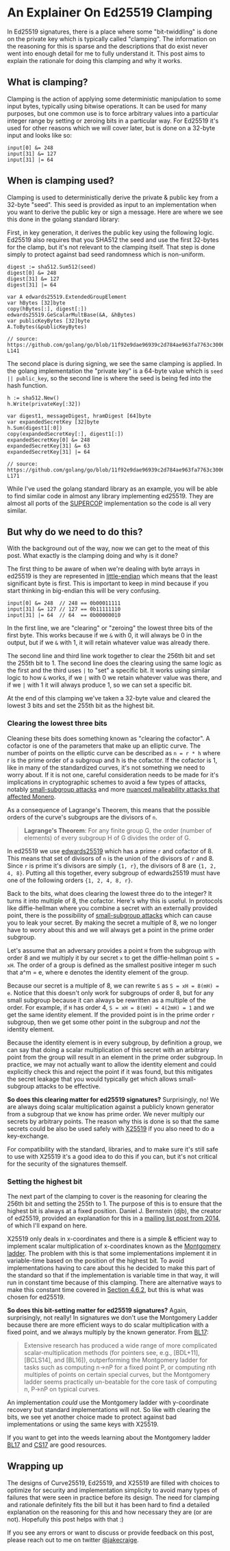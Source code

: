 # An Explainer On Ed25519 Clamping

In Ed25519 signatures, there is a place where some "bit-twiddling" is done on the
private key which is typically called "clamping". The information on the
reasoning for this is sparse and the descriptions that do exist never went into
enough detail for me to fully understand it. This post aims to explain the
rationale for doing this clamping and why it works.

## What is clamping?

Clamping is the action of applying some deterministic manipulation to some
input bytes, typically using bitwise operations. It can be used for many
purposes, but one common use is to force arbitrary values into a particular
integer range by setting or zeroing bits in a particular way. For Ed25519 it's
used for other reasons which we will cover later, but is done on a 32-byte
input and looks like so:

```
input[0] &= 248
input[31] &= 127
input[31] |= 64
```

## When is clamping used?

Clamping is used to deterministically derive the private & public key from
a 32-byte "seed". This seed is provided as input to an implementation when you
want to derive the public key or sign a message. Here are where we see this done
in the golang standard library:

First, in key generation, it derives the public key using the following logic.
Ed25519 also requires that you SHA512 the seed and use the first 32-bytes for
the clamp, but it's not relevant to the clamping itself. That step is done
simply to protect against bad seed randomness which is non-uniform.

```
digest := sha512.Sum512(seed)
digest[0] &= 248
digest[31] &= 127
digest[31] |= 64

var A edwards25519.ExtendedGroupElement
var hBytes [32]byte
copy(hBytes[:], digest[:])
edwards25519.GeScalarMultBase(&A, &hBytes)
var publicKeyBytes [32]byte
A.ToBytes(&publicKeyBytes)

// source: https://github.com/golang/go/blob/11f92e9dae96939c2d784ae963fa7763c300660b/src/crypto/ed25519/ed25519.go#L98-L141
```

The second place is during signing, we see the same clamping is applied. In the
golang implementation the "private key" is a 64-byte value which is `seed ||
public_key`, so the second line is where the seed is being fed into the hash
function.

```
h := sha512.New()
h.Write(privateKey[:32])

var digest1, messageDigest, hramDigest [64]byte
var expandedSecretKey [32]byte
h.Sum(digest1[:0])
copy(expandedSecretKey[:], digest1[:])
expandedSecretKey[0] &= 248
expandedSecretKey[31] &= 63
expandedSecretKey[31] |= 64

// source: https://github.com/golang/go/blob/11f92e9dae96939c2d784ae963fa7763c300660b/src/crypto/ed25519/ed25519.go#L162-L171
```

While I've used the golang standard library as an example, you will be able to
find similar code in almost any library implementing ed25519. They are almost
all ports of the [SUPERCOP] implementation so the code is all very similar.

[SUPERCOP]: http://bench.cr.yp.to/supercop.html

## But why do we need to do this?

With the background out of the way, now we can get to the meat of this post.
What exactly is the clamping doing and why is it done?

The first thing to be aware of when we're dealing with byte arrays in ed25519
is they are represented in [little-endian] which means that the least
significant byte is first. This is important to keep in mind because if you
start thinking in big-endian this will be very confusing.

[little-endian]: https://en.wikipedia.org/wiki/Endianness

```
input[0] &= 248  // 248 == 0b00011111
input[31] &= 127 // 127 == 0b11111110
input[31] |= 64  // 64  == 0b00000010
```

In the first line, we are "clearing" or "zeroing" the lowest three bits of the
first byte. This works because if we `&` with 0, it will always be 0 in the
output, but if we `&` with 1, it will retain whatever value was already there.

The second line and third line work together to clear the 256th bit and set the
255th bit to 1. The second line does the clearing using the same logic as the
first and the third uses `|` to "set" a specific bit. It works using similar
logic to how `&` works, if we `|` with 0 we retain whatever value was there,
and if we `|` with 1 it will always produce 1, so we can set a specific bit.

At the end of this clamping we've taken a 32-byte value and cleared the lowest
3 bits and set the 255th bit as the highest bit.

### Clearing the lowest three bits

Cleaning these bits does something known as "clearing the cofactor". A cofactor
is one of the parameters that make up an elliptic curve. The number of points
on the elliptic curve can be described as `n = r * h` where r is the prime
order of a subgroup and h is the cofactor. If the cofactor is 1, like in many
of the standardized curves, it's not something we need to worry about.  If it
is not one, careful consideration needs to be made for it's implications in
cryptographic schemes to avoid a few types of attacks, notably [small-subgroup
attacks] and more [nuanced malleability attacks that affected
Monero][monero-attack].

As a consequence of Lagrange's Theorem, this means that the possible orders of
the curve's subgroups are the divisors of `n`.

> **Lagrange's Theorem**: For any finite group G, the order (number of
> elements) of every subgroup H of G divides the order of G.

In ed25519 we use [edwards25519] which has a prime `r` and cofactor of 8. This
means that set of divisors of `n` is the union of the divisors of `r` and 8.
Since `r` is prime it's divisors are simply `{1, r}`, the divisors of 8 are
`{1, 2, 4, 8}`. Putting all this together, every subgroup of edwards25519 must
have one of the following orders `{1, 2, 4, 8, r}`.

Back to the bits, what does clearing the lowest three do to the integer? It
turns it into multiple of 8, the cofactor. Here's why this is useful. In
protocols like diffie-hellman where you combine a secret with an externally
provided point, there is the possibility of [small-subgroup attacks] which can
cause you to leak your secret. By making the secret a multiple of 8, we no
longer have to worry about this and we will always get a point in the prime
order subgroup.

Let's assume that an adversary provides a point `H` from the subgroup with
order 8 and we multiply it by our secret `x` to get the diffie-hellman point `S
= xH`. The order of a group is defined as the smallest positive integer m such
that a^m = e, where e denotes the identity element of the group.

Because our secret is a multiple of 8, we can rewrite `S` as `S = xH = 8(mH) =
e`. Notice that this doesn't only work for subgroups of order 8, but for any
small subgroup because it can always be rewritten as a multiple of the order.
For example, if `H` has order 4, `S = xH = 8(mH) = 4(2mH) = 1` and we get the
same identity element. If the provided point is in the prime order `r`
subgroup, then we get some other point in the subgroup and _not_ the identity
element.

Because the identity element is in every subgroup, by definition a group, we
can say that doing a scalar multiplication of this secret with an arbitrary
point from the group will result in an element in the prime order subgroup. In
practice, we may not actually want to allow the identity element and could
explicitly check this and reject the point if it was found, but this mitigates
the secret leakage that you would typically get which allows small-subgroup
attacks to be effective.

**So does this clearing matter for ed25519 signatures?** Surprisingly, no! We
are always doing scalar multiplication against a publicly known generator from
a subgroup that we know has prime order. We never multiply our secrets by
arbitrary points. The reason why this is done is so that the same secrets could
be also be used safely with [X25519] if you also need to do a key-exchange.

For compatibility with the standard, libraries, and to make sure it's still
safe to use with X25519 it's a good idea to do this if you can, but it's not
critical for the security of the signatures themself.

[small-subgroup attacks]: https://tools.ietf.org/html/rfc2785
[monero-attack]: https://web.getmonero.org/2017/05/17/disclosure-of-a-major-bug-in-cryptonote-based-currencies.html
[edwards25519]: https://tools.ietf.org/html/rfc7748#section-4.1
[X25519]: https://tools.ietf.org/html/rfc7748#section-5

### Setting the highest bit

The next part of the clamping to cover is the reasoning for clearing the 256th
bit and setting the 255th to 1. The purpose of this is to ensure that the
highest bit is always at a fixed position. Daniel J. Bernstein (djb), the
creator of ed25519, provided an explanation for this in a [mailing list post
from 2014], of which I'll expand on here.

X25519 only deals in x-coordinates and there is a simple & efficient way to
implement scalar multiplication of x-coordinates known as the [Montgomery
ladder][ladder]. The problem with this is that some implementations implement
it in variable-time based on the position of the highest bit. To avoid
implementations having to care about this he decided to make this part of the
standard so that if the implementation is variable time in that way, it will
run in constant time because of this clamping. There are alternative ways to
make this constant time covered in [Section 4.6.2][ladder], but this is what
was chosen for ed25519.

**So does this bit-setting matter for ed25519 signatures?** Again,
surprisingly, not really! In signatures we don't use the Montgomery Ladder
because there are more efficient ways to do scalar multiplication with a fixed
point, and we always multiply by the known generator. From [BL17][ladder]:

> Extensive research has produced a wide range of more complicated
> scalar-multiplication methods (for pointers see, e.g., [BDL+11],[BCLS14], and
> [BL16]), outperforming the Montgomery ladder for tasks such as computing n→nP for
> a fixed point P, or computing nth multiples of points on certain special curves, but
> the Montgomery ladder seems practically un-beatable for the core task of
> computing n, P→nP on typical curves.

An implementation _could_ use the Montgomery ladder with y-coordinate recovery
but standard implementations will not. So like with clearing the bits, we see
yet another choice made to protect against bad implementations or using the
same keys with X25519.

If you want to get into the weeds learning about the Montgomery ladder
[BL17][ladder] and [CS17][Costello] are good resources.

[mailing list post from 2014]: https://mailarchive.ietf.org/arch/msg/cfrg/pt2bt3fGQbNF8qdEcorp-rJSJrc/
[ladder]: https://eprint.iacr.org/2017/293.pdf
[Costello]: https://eprint.iacr.org/2017/212.pdf

## Wrapping up

The designs of Curve25519, Ed25519, and X25519 are filled with choices to
optimize for security and implementation simplicity to avoid many types of
failures that were seen in practice before its design. The need for clamping
and rationale definitely fits the bill but it has been hard to find a detailed
explanation on the reasoning for this and how necessary they are (or are not).
Hopefully this post helps with that :)

If you see any errors or want to discuss or provide feedback on this post, 
please reach out to me on twitter [@jakecraige](https://twitter.com/jakecraige).
